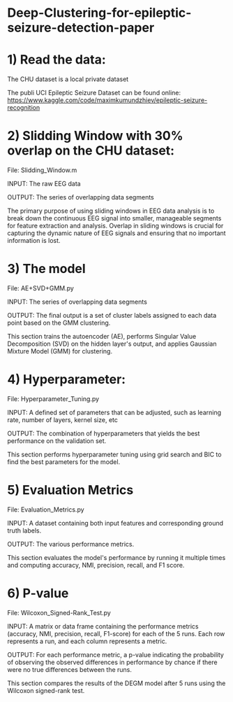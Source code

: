 # Deep-Clustering-for-epileptic-seizure-detection-paper
# 1) Read the data:
   The CHU dataset is a local private dataset 
   
   The publi UCI Epileptic Seizure Dataset can be found online: https://www.kaggle.com/code/maximkumundzhiev/epileptic-seizure-recognition


# 2) Slidding Window with 30% overlap on the CHU dataset:
   
  File: Slidding_Window.m 
   
   INPUT: The raw EEG data

   OUTPUT: The series of overlapping data segments
   
   The primary purpose of using sliding windows in EEG data analysis is to break down the continuous EEG signal into smaller, manageable segments for feature 
   extraction and analysis. Overlap in sliding windows is crucial for capturing the dynamic nature of EEG signals and ensuring that no important information is lost.

# 3) The model

   File: AE+SVD+GMM.py

   INPUT: The series of overlapping data segments

   OUTPUT: The final output is a set of cluster labels assigned to each data point based on the GMM clustering.
   
   This section trains the autoencoder (AE), performs Singular Value Decomposition (SVD) on the hidden layer's output, and applies Gaussian Mixture Model (GMM) for clustering.

# 4) Hyperparameter:
      
  File: Hyperparameter_Tuning.py 

  INPUT: A defined set of parameters that can be adjusted, such as learning rate, number of layers, kernel size, etc

  OUTPUT: The combination of hyperparameters that yields the best performance on the validation set.

  This section performs hyperparameter tuning using grid search and BIC to find the best parameters for the model.

# 5) Evaluation Metrics 

  File: Evaluation_Metrics.py

  INPUT: A dataset containing both input features and corresponding ground truth labels.

  OUTPUT: The various performance metrics.

  This section evaluates the model's performance by running it multiple times and computing accuracy, NMI, precision, recall, and F1 score.

  # 6) P-value

  File: Wilcoxon_Signed-Rank_Test.py

  INPUT: A matrix or data frame containing the performance metrics (accuracy, NMI, precision, recall, F1-score) for each of the 5 runs. Each row represents a run, and each column represents a metric.

  OUTPUT: For each performance metric, a p-value indicating the probability of observing the observed differences in performance by chance if there were no true differences between the runs.

 This section compares the results of the DEGM model after 5 runs using the Wilcoxon signed-rank test.
  
